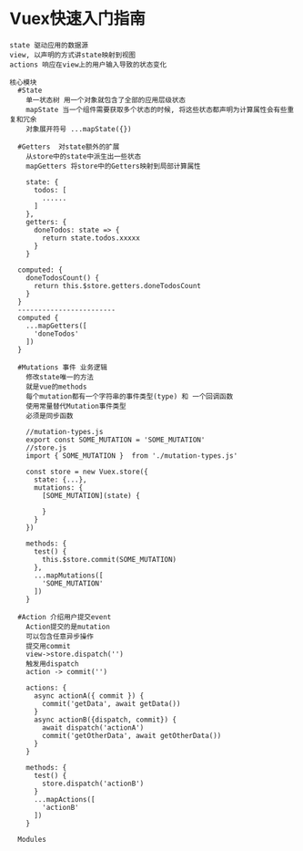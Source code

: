 # Vuex快速入门指南

    state 驱动应用的数据源
    view, 以声明的方式讲state映射到视图
    actions 响应在view上的用户输入导致的状态变化

    核心模块
      #State
        单一状态树 用一个对象就包含了全部的应用层级状态
        mapState 当一个组件需要获取多个状态的时候, 将这些状态都声明为计算属性会有些重复和冗余
        对象展开符号 ...mapState({})

      #Getters  对state额外的扩展
        从store中的state中派生出一些状态
        mapGetters 将store中的Getters映射到局部计算属性
        
        state: {
          todos: [
            ......
          ]
        },
        getters: {
          doneTodos: state => {
            return state.todos.xxxxx
          }
        }

      computed: {
        doneTodosCount() {
          return this.$store.getters.doneTodosCount
        }
      }
      ------------------------
      computed {
        ...mapGetters([
          'doneTodos'
        ])
      }

      #Mutations 事件 业务逻辑
        修改state唯一的方法
        就是vue的methods
        每个mutation都有一个字符串的事件类型(type) 和 一个回调函数
        使用常量替代Mutation事件类型
        必须是同步函数

        //mutation-types.js
        export const SOME_MUTATION = 'SOME_MUTATION'
        //store.js
        import { SOME_MUTATION }  from './mutation-types.js'

        const store = new Vuex.store({
          state: {...},
          mutations: {
            [SOME_MUTATION](state) {

            }
          }
        })

        methods: {
          test() {
            this.$store.commit(SOME_MUTATION)
          },
          ...mapMutations([
            'SOME_MUTATION'
          ])
        }

      #Action 介绍用户提交event
        Action提交的是mutation
        可以包含任意异步操作
        提交用commit
        view->store.dispatch('')
        触发用dispatch
        action -> commit('')

        actions: {
          async actionA({ commit }) {
            commit('getData', await getData())
          }
          async actionB({dispatch, commit}) {
            await dispatch('actionA')
            commit('getOtherData', await getOtherData())
          }
        }

        methods: {
          test() {
            store.dispatch('actionB')
          }
          ...mapActions([
            'actionB'
          ])
        }

      Modules
